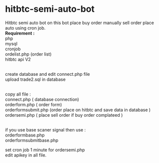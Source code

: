 # hitbtc-semi-auto-bot
Hitbtc semi auto bot on this bot place buy order manually sell order place auto using cron job.
<br>
<b>Requirement :</b><br>
php<br>
mysql<br>
cronjob<br>
ordelist.php  (order list)<br>
hitbtc api V2<br><br>

create database and edit connect.php file <br>
upload trade2.sql in database<br><br>

copy all file :<br>
connect.php  ( database connection)<br>
orderform.php ( order form)<br>
orderformsubmit.php  (order place on hitbtc and save data in database )<br>
ordersemi.php ( place sell order if buy order complateed )<br><br>

if you use base scaner signal then use :<br>
orderformbase.php<br>
orderformsubmitbase.php<br>


set cron job 1 minute for ordersemi.php<br>
edit apikey in all file.
